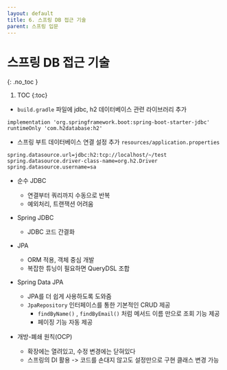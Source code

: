 ```yaml
---
layout: default
title: 6. 스프링 DB 접근 기술
parent: 스프링 입문
---
```


# 스프링 DB 접근 기술
{: .no_toc }

1. TOC
{:toc}

- `build.gradle` 파일에 jdbc, h2 데이터베이스 관련 라이브러리 추가
```
implementation 'org.springframework.boot:spring-boot-starter-jdbc'
runtimeOnly 'com.h2database:h2'
```

- 스프링 부트 데이터베이스 연결 설정 추가
`resources/application.properties`
```
spring.datasource.url=jdbc:h2:tcp://localhost/~/test
spring.datasource.driver-class-name=org.h2.Driver
spring.datasource.username=sa
```

- 순수 JDBC
  - 연결부터 쿼리까지 수동으로 반복
  - 예외처리, 트랜잭션 어려움
- Spring JDBC
  - JDBC 코드 간결화
- JPA
  - ORM 적용, 객체 중심 개발
  - 복잡한 튜닝이 필요하면 QueryDSL 조합
- Spring Data JPA
  - JPA를 더 쉽게 사용하도록 도와줌
  - `JpaRepository` 인터페이스를 통한 기본적인 CRUD 제공
    - `findByName()` , `findByEmail()` 처럼 메서드 이름 만으로 조회 기능 제공
    - 페이징 기능 자동 제공

- 개방-폐쇄 원칙(OCP)
  - 확장에는 열려있고, 수정 변경에는 닫혀있다
  - 스프링의 DI 활용 -> 코드를 손대지 않고도 설정만으로 구현 클래스 변경 가능